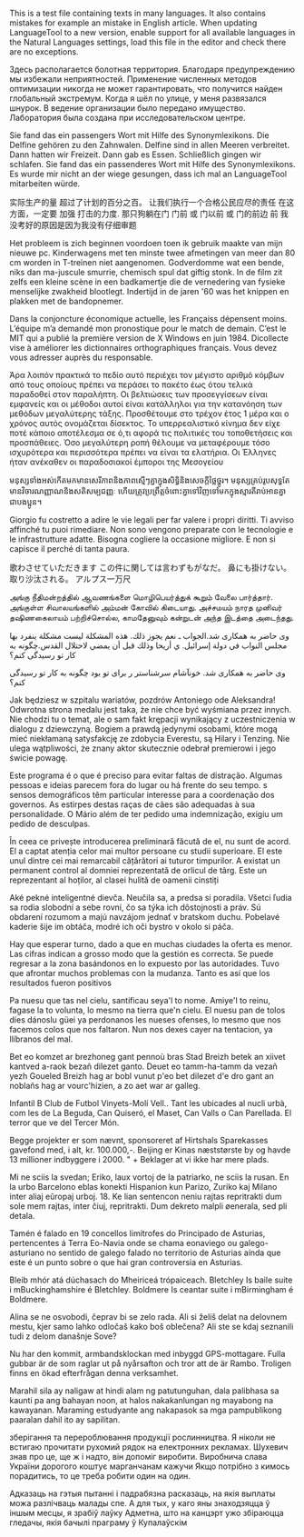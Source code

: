 This is a test file containing texts in many languages.
It also contains mistakes for example an mistake in English article.
When updating LanguageTool to a new version, enable support for all available languages in the Natural Languages settings, load this file in the editor and check there are no exceptions.


Здесь располагается болотная территория.
Благодаря предупреждению мы избежали неприятностей.
Применение численных методов оптимизации никогда не может гарантировать, что получится найден глобальный экстремум.
Когда я шёл по улице, у меня развязался шнурок.
В ведение организации было передано имущество.
Лаборатория была создана при исследовательском центре.


Sie fand das ein passengers Wort mit Hilfe des Synonymlexikons.
Die Delfine gehören zu den Zahnwalen. Delfine sind in allen Meeren verbreitet.
Dann hatten wir Freizeit. Dann gab es Essen. Schließlich gingen wir schlafen.
Sie fand das ein passenderes Wort mit Hilfe des Synonymlexikons.
Es wurde mir nicht an der wiege gesungen, dass ich mal an LanguageTool mitarbeiten würde.


实际生产的量 超过了计划的百分之百。
让我们执行一个合格公民应尽的责任
在这方面，一定要 加强 打击的力度.
那只狗躺在门 门前 或 门以前 或 门的前边 前
我没考好的原因是因为我没有仔细审题


Het probleem is zich beginnen voordoen toen ik gebruik maakte van mijn nieuwe pc.
Kinderwagens met ten minste twee afmetingen van meer dan 80 cm worden in T-treinen niet aangenomen.
Godverdomme wat een bende, niks dan ma-juscule smurrie, chemisch spul dat giftig stonk.
In de film zit zelfs een kleine scène in een badkamertje die de vernedering van fysieke menselijke zwakheid blootlegt.
Indertijd in de jaren '60 was het knippen en plakken met de bandopnemer.


Dans la conjoncture économique actuelle, les Françaiss dépensent moins.
L’équipe m’a demandé mon pronostique pour le match de demain.
C’est le MIT qui a publié la première version de X Windows en juin 1984.
Dicollecte vise à améliorer les dictionnaires orthographiques français.
Vous devez vous adresser auprès du responsable.



Άρα λοιπόν πρακτικά το πεδίο αυτό περιέχει τον μέγιστο αριθμό κόμβων από τους οποίους πρέπει να περάσει το πακέτο έως ότου τελικά παραδοθεί στον παραλήπτη.
Οι βελτιώσεις των προσεγγίσεων είναι εμφανείς και οι μέθοδοι αυτοί είναι κατάλληλοι για την κατανόηση των μεθόδων μεγαλύτερης τάξης.
Προσθέτουμε στο τρέχον έτος 1 μέρα και ο χρόνος αυτός ονομάζεται δίσεκτος.
Το υπερρεαλιστικό κίνημα δεν είχε ποτέ κάποιο αποτέλεσμα σε ό,τι αφορά τις πολιτικές του τοποθετήσεις και προσπάθειες.
Όσο μεγαλύτερη ροπή θέλουμε να μεταφέρουμε τόσο ισχυρότερα και περισσότερα πρέπει να είναι τα ελατήρια.
Οι Έλληνες ήταν ανέκαθεν οι παραδοσιακοί έμποροι της Μεσογείου


មនុស្សទាំងអស់កើតមកមានសេរីភាពនិងភាពស្មើៗគ្នាក្នុងសិទ្ធិនិងសេចក្ដីថ្លៃថ្នូរ។ មនុស្សគ្រប់រូបសុទ្ធតែមានវិចារណញ្ញាណនិងសតិសម្បជញ្ញៈ ហើយត្រូវប្រព្រឹត្ដចំពោះគ្នាទៅវិញទៅមកក្នុងស្មារតីរាប់អានគ្នាជាបងប្អូន។


Giorgio fu costretto a adire le vie legali per far valere i propri diritti.
Ti avviso affinché tu puoi rimediare.
Non sono vengono preparate con le tecnologie e le infrastrutture adatte.
Bisogna cogliere la occasione migliore.
E non si capisce il perché di tanta paura.


歌わさせていただきます
この件に関しては言わずもがなだ。
鼻にも掛けない。
取り沙汰される。
アルプス一万尺


அங்கு நீதிமன்றத்தில் ஆவணங்களை மொழிபெயர்த்துக் கூறும் வேலை பார்த்தார்.
அங்குள்ள சிவாலயங்களில் அம்மன் கோவில் கிடையாது.
அச்சமயம் நாரத முனிவர் தஷிணகைலாயம் பற்றிச்சொல்ல, காமதேனுவும் கன்றுடன் அந்த இடத்தை அடைந்தது.


وی حاضر به همکاری شد.الجواب ـ نعم يجوز ذلك.
هذه المشكلة ليست مشكلة ينفرد بها مجلس النواب في دولة إسرائيل.
ي أريحا وذلك قبل أن يمضي لاحتلال القدس.چگونه به کار تو رسیدگی کنم؟


وی حاضر به همکاری شد.
خونآشام
سرشناستر
ر برای تو بود
چگونه به کار تو رسیدگی کنم؟


Jak będziesz w szpitalu wariatów, pozdrów Antoniego ode Aleksandra!
Odwrotna strona medalu jest taka, że nie chce być wyśmiana przez innych.
Nie chodzi tu o temat, ale o sam fakt krępacji wynikający z uczestniczenia w dialogu z dziewczyną.
Bogiem a prawdą jedynymi osobami, które mogą mieć niekłamaną satysfakcję ze zdobycia Everestu, są Hilary i Tenzing.
Nie ulega wątpliwości, że znany aktor skutecznie odebrał premierowi i jego świcie powagę.


Este programa é o que é preciso para evitar faltas de distração.
Algumas pessoas e ideias parecem fora do lugar ou há frente do seu tempo.
s sensos demográficos têm particular interesse para a coordenação dos governos.
As estirpes destas raças de cães são adequadas à sua personalidade.
O Mário além de ter pedido uma indemnização, exigiu um pedido de desculpas.


În ceea ce privește introducerea preliminară făcută de el, nu sunt de acord.
El a captat atenția celor mai multor persoane cu studii superioare.
El este unul dintre cei mai remarcabil cățărători ai tuturor timpurilor.
A existat un permanent control al domniei reprezentată de orlicul de târg.
Este un reprezentant al hoților, al clasei hulită de oamenii cinstiți


Aké pekné inteligentné dievča.
Neučila sa, a predsa si poradila.
Všetci ľudia sa rodia slobodní a sebe rovní, čo sa týka ich dôstojnosti a práv.
Sú obdarení rozumom a majú navzájom jednať v bratskom duchu.
Pobelavé kaderie šije im obtáča, modré ich oči bystro v okolo si páča.


Hay que esperar turno, dado a que en muchas ciudades la oferta es menor.
Las cifras indican a grosso modo que la gestión es correcta.
Se puede regresar a la zona basándonos en lo expuesto por las autoridades.
Tuvo que afrontar muchos problemas con la mudanza.
Tanto es así que los resultados fueron positivos


Pa nuesu que tas nel cielu, santificau seya'l to nome.
Amiye'l to reinu, fagase la to volunta, lo mesmo na tierra que'n cielu.
El nuesu pan de tolos díes dánoslu güei ya perdonanos les nueses ofenses,
lo mesmo que nos facemos colos que nos faltaron.
Nun nos dexes cayer na tentacion, ya llíbranos del mal.


Bet eo komzet ar brezhoneg gant pennoù bras Stad Breizh betek an xiivet kantved
a-raok bezañ dilezet ganto. Deuet eo tamm-ha-tamm da vezañ yezh Goueled Breizh hag ar bobl vunut
p'eo bet dilezet d'e dro gant an noblañs hag ar vourc'hizien, a zo aet war ar galleg.


Infantil B Club de Futbol Vinyets-Molí Vell..
Tant les ubicades al nucli urbà, com les de La Beguda, Can Quiseró, el Maset, Can Valls o Can Parellada.
El terror que ve del Tercer Món.


Begge projekter er som nævnt, sponsoreret af Hirtshals Sparekasses gavefond med, i alt, kr. 100.000,-.
Beijing er Kinas næststørste by og havde 13 millioner indbyggere i 2000. " +
Beklager at vi ikke har mere plads.


Mi ne sciis la svedan; Eriko, laux vortoj de la patriarko, ne sciis la rusan.
En la urbo Barcelono eblas konekti Hispanion kun Parizo, Zuriko kaj Milano inter aliaj eŭropaj urboj.
18. Ke lian sentencon neniu rajtas repritrakti dum sole mem rajtas, inter ĉiuj, repritrakti.
    Dum dekreto malpli øenerala, sed pli detala.


Tamén é falado en 19 concellos limítrofes do Principado de Asturias,
pertencentes á Terra Eo-Navia onde se chama eonaviego ou galego-asturiano
no sentido de galego falado no territorio de Asturias
aínda que este é un punto sobre o que hai gran controversia en Asturias.


Bleib mhór atá dúchasach do Mheiriceá trópaiceach.
Bletchley Is baile suite i mBuckinghamshire é Bletchley.
Boldmere Is ceantar suite i mBirmingham é Boldmere.


Alina se ne osvobodi, čeprav bi se zelo rada.
Ali si želiš delat na delovnem mestu, kjer samo lahko odločaš kako boš oblečena?
Ali ste se kdaj seznanili tudi z delom današnje Sove?


Nu har den kommit, armbandsklockan med inbyggd GPS-mottagare.
Fulla gubbar är de som raglar ut på nyårsafton och tror att de är Rambo.
Troligen finns en ökad efterfrågan denna verksamhet.


Marahil sila ay naligaw at hindi alam ng patutunguhan,
dala palibhasa sa kaunti pa ang bahayan noon, at halos nakakanlungan ng mayabong na kawayanan.
Maraming estudyante ang nakapasok sa mga pampublikong paaralan dahil ito ay sapilitan.


зберігання та перероблювання продукції рослинництва.
Я ніколи не встигаю прочитати рухомий рядок на електронних рекламах.
Шухевич знав про це, ще ж і надто, він допоміг виробити.
Виробнича слава України дорогого коштує марганчанам кажучи
Якщо потрібно з кимось порадитись, то це треба робити один на один.


Адказаць на гэтыя пытанні і падрабязна расказаць, на якія выплаты можа разлічваць малады спе.
А для тых, у каго яны знаходзяцца ў іншым месцы, я зрабіў лаўку
Адметна, што на канцэрт ужо збіраюцца гледачы, якія бачылі праграму ў Купалаўскім
